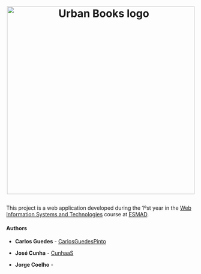 # <p align="center"><img src="https://i.imgur.com/dcoq1SR.jpg" alt="Urban Books logo" width="500"></p>
This project is a web application developed during the 1ºst year in the [Web Information Systems and Technologies](https://www.esmad.ipp.pt/courses/degree/400001419) course at [ESMAD](https://www.esmad.ipp.pt/).

#### Authors

* **Carlos Guedes** - [CarlosGuedesPinto](https://github.com/CarlosGuedesPinto)

* **José Cunha** - [CunhaaS](https://github.com/CunhaaS)

* **Jorge Coelho** - 
